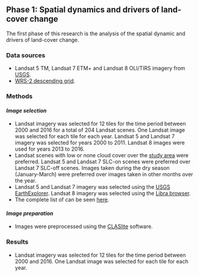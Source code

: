 ## **Phase 1: Spatial dynamics and drivers of land-cover change**

The first phase of this research is the analysis of the spatial dynamic and drivers of land-cover change.

### <a name="data"></a>Data sources 
* Landsat 5 TM, Landsat 7 ETM+ and Landsat 8 OLI/TIRS imagery from [USGS](http://landsat.usgs.gov/index.php).
* [WRS-2 descending grid](http://landsat.usgs.gov/tools_wrs-2_shapefile.php). 

### <a name="methods"></a>Methods 

#### *Image selection*
* Landsat imagery was selected for 12 tiles for the time period between 2000 and 2016 for a total of 204 Landsat scenes. One Landsat image was selected for each tile for each year. Landsat 5 and Landsat 7 imagery was selected for years 2000 to 2011. Landsat 8 images were used for years 2013 to 2016.
* Landsat scenes with low or none cloud cover over the [study area](index.html#studyarea) were preferred. Landsat 5 and Landsat 7 SLC-on scenes were preferred over Landsat 7 SLC-off scenes. Images taken during the dry season (January-March) were preferred over images taken in other months over the year.
* Landsat 5 and Landsat 7 imagery was selected using the [USGS EarthExplorer](http://earthexplorer.usgs.gov/). Landsat 8 imagery was selected using the [Libra browser](https://libra.developmentseed.org/).
* The complete list of can be seen [here](https://docs.google.com/spreadsheets/d/1HMtOeW7eo_KRrg6BND2eItIp7VS1p0e_YWS3_YHaYEM/edit?usp=sharing).

#### *Image preparation*
* Images were preprocessed using the [CLASlite](http://claslite.carnegiescience.edu/en/) software.

### <a name="results"></a>Results 
* Landsat imagery was selected for 12 tiles for the time period between 2000 and 2016. One Landsat image was selected for each tile for each year.
